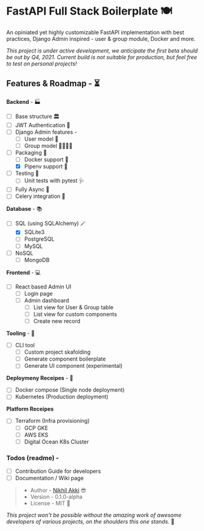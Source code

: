 <!--
 Copyright (c) 2021 Nikhil Akki
 
 This software is released under the MIT License.
 https://opensource.org/licenses/MIT
-->

# FastAPI Full Stack Boilerplate 🍽️

An opiniated yet highly customizable FastAPI implementation with best practices, Django Admin inspired - user & group module, Docker and more.

*This project is under active development, we anticipate the first beta should be out by Q4, 2021. Current build is not suitable for production, but feel free to test on personal projects!*


## Features & Roadmap - ⏳

**Backend** - 🏭
- [ ] Base structure 🏛️
- [ ] JWT Authentication 🔏
- [ ] Django Admin features -
  - [ ] User model 💁
  - [ ] Group model 👨‍👨‍👧‍👦
- [ ] Packaging 🎁
  - [ ] Docker support 🚢
  - [x] Pipenv support 💼
- [ ] Testing 🧪
  - [ ] Unit tests with pytest 🩺
- [ ] Fully Async 🏃
- [ ] Celery integration 👷

**Database** - 📚
- [ ] SQL (using SQLAlchemy) 🪄
  - [x] SQLite3
  - [ ] PostgreSQL
  - [ ] MySQL
- [ ] NoSQL
  - [ ] MongoDB

**Frontend** - 💻
- [ ] React based Admin UI
  - [ ] Login page
  - [ ] Admin dashboard
    - [ ] List view for User & Group table
    - [ ] List view for custom components
    - [ ] Create new record

**Tooling** - 🧰
- [ ] CLI tool
  - [ ] Custom project skafolding
  - [ ] Generate component boilerplate
  - [ ] Generate UI component (experimental)

**Deploymeny Receipes** - 🥞
- [ ] Docker compose (Single node deployment)
- [ ] Kubernetes (Production deployment)

**Platform Receipes**
- [ ] Terraform (Infra provisioning)
  - [ ] GCP GKE
  - [ ] AWS EKS
  - [ ] Digital Ocean K8s Cluster

### Todos (readme) -
- [ ] Contribution Guide for developers
- [ ] Documentation / Wiki page

> - Author - [Nikhil Akki](http://nikhilakki.in) 😎
> - Version - 0.1.0-alpha
> - License - MIT 🤟

*This project won't be possible without the amazing work of awesome developers of various projects, on the shoulders this one stands.* 🙏